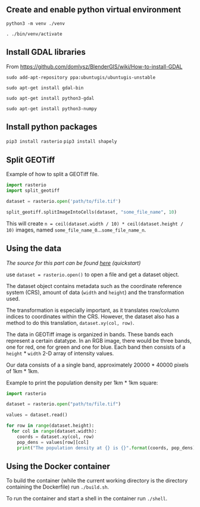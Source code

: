 ## Create and enable python virtual environment

`python3 -m venv ./venv`

`. ./bin/venv/activate`

## Install GDAL libraries

From https://github.com/domlysz/BlenderGIS/wiki/How-to-install-GDAL

`sudo add-apt-repository ppa:ubuntugis/ubuntugis-unstable`

`sudo apt-get install gdal-bin`

`sudo apt-get install python3-gdal`

`sudo apt-get install python3-numpy`

## Install python packages

`pip3 install rasterio`
`pip3 install shapely`

## Split GEOTiff

Example of how to split a GEOTiff file.

```python
import rasterio
import split_geotiff

dataset = rasterio.open('path/to/file.tif')

split_geotiff.splitImageIntoCells(dataset, "some_file_name", 10)
```

This will create `n = ceil(dataset.width / 10) * ceil(dataset.height / 10)` images, named `some_file_name_0`...`some_file_name_n`.

## Using the data

_The source for this part can be found [here](https://rasterio.readthedocs.io/en/latest/quickstart.html) (quickstart)_

use `dataset = rasterio.open()` to open a file and get a dataset object. 

The dataset object contains metadata such as the coordinate reference system (CRS), amount of data (`width` and `height`) and the transformation used. 

The transformation is especially important, as it translates row/column indices to coordinates within the CRS. However, the dataset also has a method to do this translation, `dataset.xy(col, row)`.

The data in GEOTiff image is organized in bands. These bands each represent a certain datatype. In an RGB image, there would be three bands, one for red, one for green and one for blue. Each band then consists of a `height` * `width` 2-D array of intensity values.

Our data consists of a a single band, approximately 20000 * 40000 pixels of 1km * 1km.

Example to print the population density per 1km * 1km square:

```python
import rasterio

dataset = rasterio.open("path/to/file.tif")

values = dataset.read()

for row in range(dataset.height):
  for col in range(dataset.width):
    coords = dataset.xy(col, row)
    pop_dens = values[row][col]
    print("The population density at {} is {}".format(coords, pop_dens))
```

## Using the Docker container

To build the container (while the current working directory is the directory containing the Dockerfile) run `./build.sh`.

To run the container and start a shell in the container run `./shell`.
